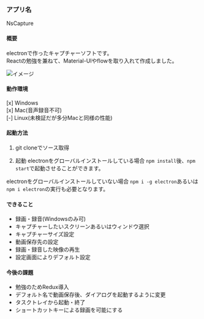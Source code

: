 ### アプリ名
NsCapture

#### 概要
electronで作ったキャプチャーソフトです。  
Reactの勉強を兼ねて、Material-UIやflowを取り入れて作成しました。

![イメージ](https://github.com/karuta0825/nscapture/blob/media/media/nscapture.gif)

#### 動作環境
 [x] Windows  
 [x] Mac(音声録音不可)  
 [-] Linux(未検証だが多分Macと同様の性能)  

#### 起動方法
1. git cloneでソース取得

2. 起動
  electronをグローバルインストールしている場合
 `npm install`後、`npm start`で起動させることができます。

  electronをグローバルインストールしていない場合
 `npm i -g electron`あるいは`npm i electron`の実行も必要となります。

#### できること
- 録画・録音(Windowsのみ可)
- キャプチャーしたいスクリーンあるいはウィンドウ選択
- キャプチャーサイズ設定
- 動画保存先の設定
- 録画・録音した映像の再生
- 設定画面によりデフォルト設定

#### 今後の課題
- 勉強のためRedux導入
- デフォルト名で動画保存後、ダイアログを起動するように変更
- タスクトレイから起動・終了
- ショートカットキーによる録画を可能にする
